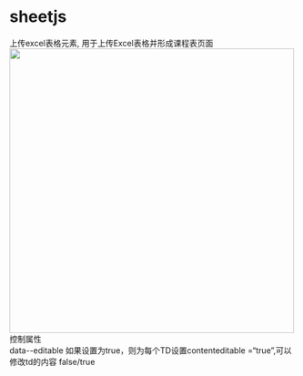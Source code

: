 # sheetjs
上传excel表格元素, 用于上传Excel表格并形成课程表页面<br>
<img src="http://www.wware.org/img/excel001.png?_5b54" width="500px"><br>
控制属性<br>
data--editable	如果设置为true，则为每个TD设置contenteditable =“true”,可以修改td的内容	false/true<br>

